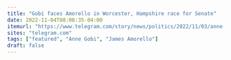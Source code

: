 ```yaml
---
title: "Gobi faces Amorello in Worcester, Hampshire race for Senate"
date: 2022-11-04T08:08:35-04:00
itemurl: "https://www.telegram.com/story/news/politics/2022/11/03/anne-gobi-faces-challenger-james-amorello-in-bid-for-senate-seat/69610208007/"
sites: "telegram.com"
tags: ["featured", "Anne Gobi", "James Amorello"]
draft: false
---
```



